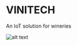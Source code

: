 # VINITECH
An IoT solution for wineries  

![alt text](https://github.com/SergioLavao/PlumaBot/blob/main/Images/VINITECH.png?raw=true)
